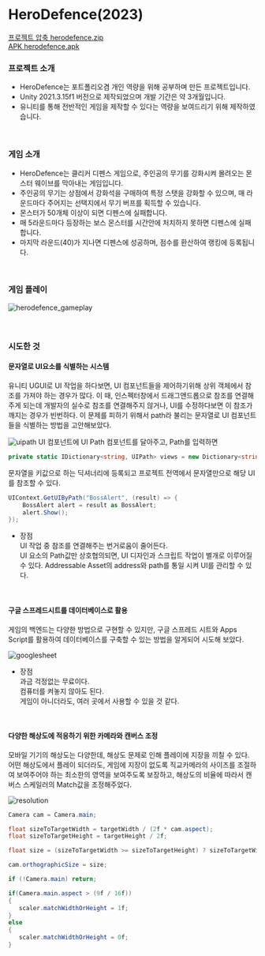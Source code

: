 # HeroDefence(2023)
[프로젝트 압축 herodefence.zip](https://drive.google.com/file/d/1NrU-DGGyGGWRqD6lahZ5h21eFyx6w2GV/view?usp=share_link)   
[APK herodefence.apk](https://drive.google.com/file/d/183ud-WOYmAfYZcV_d_lEXhIj9n2IIb_n/view?usp=share_link)
   
   
### 프로젝트 소개
- HeroDefence는 포트폴리오겸 개인 역량을 위해 공부하며 만든 프로젝트입니다.
- Unity 2021.3.15f1 버전으로 제작되었으며 개발 기간은 약 3개월입니다.
- 유니티를 통해 전반적인 게임을 제작할 수 있다는 역량을 보여드리기 위해 제작하였습니다.
<br/>
   
### 게임 소개
- HeroDefence는 클리커 디펜스 게임으로, 주인공의 무기를 강화시켜 몰려오는 몬스터 웨이브를 막아내는 게임입니다.
- 주인공의 무기는 상점에서 강화석을 구매하여 특정 스탯을 강화할 수 있으며, 매 라운드마다 주어지는 선택지에서 무기 버프를 획득할 수 있습니다.
- 몬스터가 50개체 이상이 되면 디펜스에 실패합니다.
- 매 5라운드마다 등장하는 보스 몬스터를 시간안에 처치하지 못하면 디펜스에 실패합니다.
- 마지막 라운드(40)가 지나면 디펜스에 성공하며, 점수를 환산하여 랭킹에 등록됩니다.
<br/>
   
### 게임 플레이
![herodefence_gameplay](https://user-images.githubusercontent.com/70570420/232434951-175965f0-65d2-4fdd-8a8b-3d70e0309801.png)
<br/><br/><br/>


### 시도한 것
#### 문자열로 UI요소를 식별하는 시스템   
유니티 UGUI로 UI 작업을 하다보면, UI 컴포넌트들을 제어하기위해 상위 객체에서 참조를 가져야 하는 경우가 많다. 이 때, 인스펙터창에서 드래그앤드롭으로 참조를 연결해주게 되는데 개발자의 실수로 참조를 연결해주지 않거나, UI를 수정하다보면 이 참조가 깨지는 경우가 빈번하다. 이 문제를 피하기 위해서 path라 불리는 문자열로 UI 컴포넌트들을 식별하는 방법을 고안해보았다.

![uipath](https://user-images.githubusercontent.com/70570420/232442006-39890dd9-a561-4a9e-a994-7278d8d52ab1.PNG)
UI 컴포넌트에 UI Path 컴포넌트를 달아주고, Path를 입력하면
```C#
private static IDictionary<string, UIPath> views = new Dictionary<string, UIPath>();
```

문자열을 키값으로 하는 딕셔너리에 등록되고 프로젝트 전역에서 문자열만으로 해당 UI를 참조할 수 있다.

```C#
UIContext.GetUIByPath("BossAlert", (result) => {
    BossAlert alert = result as BossAlert;
    alert.Show();
});
```

- 장점   
 UI 작업 중 참조를 연결해주는 번거로움이 줄어든다.   
 UI 요소의 Path값만 상호협의되면, UI 디자인과 스크립트 작업이 별개로 이루어질 수 있다.
 Addressable Asset의 address와 path를 통일 시켜 UI를 관리할 수 있다.
 <br/>


#### 구글 스프레드시트를 데이터베이스로 활용
게임의 백엔드는 다양한 방법으로 구현할 수 있지만, 구글 스프레드 시트와 Apps Script를 활용하여 데이터베이스를 구축할 수 있는 방법을 알게되어 시도해 보았다.

![googlesheet](https://user-images.githubusercontent.com/70570420/232447821-db44345b-6834-4735-9005-b3d00e613682.png)

- 장점   
 과금 걱정없는 무료이다.   
 컴퓨터를 켜놓지 않아도 된다.  
 게임이 아니더라도, 여러 곳에서 사용할 수 있을 것 같다.
 <br/>


#### 다양한 해상도에 적응하기 위한 카메라와 캔버스 조정
모바일 기기의 해상도는 다양한데, 해상도 문제로 인해 플레이에 지장을 끼칠 수 있다. 어떤 해상도에서 플레이 되더라도, 게임에 지장이 없도록 직교카메라의 사이즈를 조절하여 보여주어야 하는 최소한의 영역을 보여주도록 보장하고, 해상도의 비율에 따라서 캔버스 스케일러의 Match값을 조정해주었다.

![resolution](https://user-images.githubusercontent.com/70570420/232454182-204cc5d8-93aa-4123-b52a-2aef54098ad7.png)
```C#
Camera cam = Camera.main;

float sizeToTargetWidth = targetWidth / (2f * cam.aspect);
float sizeToTargetHeight = targetHeight / 2f;

float size = (sizeToTargetWidth >= sizeToTargetHeight) ? sizeToTargetWidth : sizeToTargetHeight;

cam.orthographicSize = size;
```

```C#
if (!Camera.main) return;

if(Camera.main.aspect > (9f / 16f))
{
   scaler.matchWidthOrHeight = 1f;
}
else
{
   scaler.matchWidthOrHeight = 0f;
}
```

